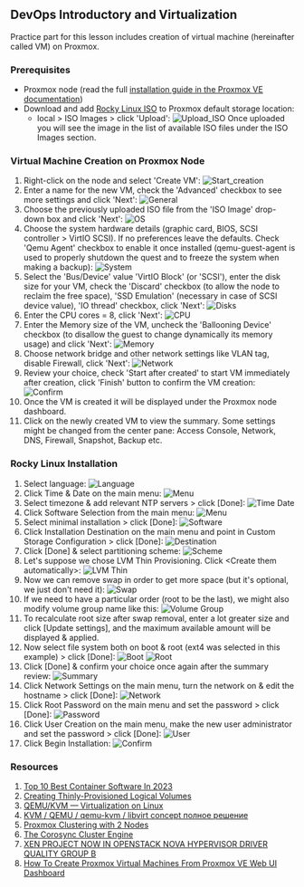 ## DevOps Introductory and Virtualization ##

Practice part for this lesson includes creation of virtual machine (hereinafter called VM) on Proxmox.

### Prerequisites ###

- Proxmox node (read the full [installation guide in the Proxmox VE documentation](https://pve.proxmox.com/pve-docs/chapter-pve-installation.html))
- Download and add [Rocky Linux ISO](https://download.rockylinux.org/pub/rocky/9/isos/x86_64/Rocky-9.1-x86_64-minimal.iso) to Proxmox default storage location:
    - local > ISO Images > click 'Upload':
    ![Upload_ISO](./images/vm_creation/0-Upload.png)
    Once uploaded you will see the image in the list of available ISO files under the ISO Images section.

### Virtual Machine Creation on Proxmox Node ###

1. Right-click on the node and select 'Create VM':
    ![Start_creation](./images/vm_creation/0-Create.png)
2. Enter a name for the new VM, check the 'Advanced' checkbox to see more settings and click 'Next':
    ![General](./images/vm_creation/1-General.png)
3. Choose the previously uploaded ISO file from the 'ISO Image' drop-down box and click 'Next':
    ![OS](./images/vm_creation/2-OS.png)
4. Choose the system hardware details (graphic card, BIOS, SCSI controller > VirtIO SCSI). If no preferences leave the defaults. Check 'Qemu Agent' checkbox to enable it once installed (qemu-guest-agent is used to properly shutdown the quest and to freeze the system when making a backup):
    ![System](./images/vm_creation/3-System.png)
5. Select the 'Bus/Device' value 'VirtIO Block' (or 'SCSI'), enter the disk size for your VM, check the 'Discard' checkbox (to allow the node to reclaim the free space), 'SSD Emulation' (necessary in case of SCSI device value), 'IO thread' checkbox, click 'Next':
    ![Disks](./images/vm_creation/4-Disks.png)
6. Enter the CPU cores = 8, click 'Next':
    ![CPU](./images/vm_creation/5-CPU.png)
7. Enter the Memory size of the VM, uncheck the 'Ballooning Device' checkbox (to disallow the guest to change dynamically its memory usage) and click 'Next':
    ![Memory](./images/vm_creation/6-Memory.png)
8. Choose network bridge and other network settings like VLAN tag, disable Firewall, click 'Next':
    ![Network](./images/vm_creation/7-Network.png)
9. Review your choice, check 'Start after created' to start VM immediately after creation, click 'Finish' button to confirm the VM creation:
    ![Confirm](./images/vm_creation/8-Confirm.png)
10. Once the VM is created it will be displayed under the Proxmox node dashboard.
11. Click on the newly created VM to view the summary. Some settings might be changed from the center pane: Access Console, Network, DNS, Firewall, Snapshot, Backup etc.

### Rocky Linux Installation ###

1. Select language:
    ![Language](./images/rocky_installation/1-language.png)
2. Click Time & Date on the main menu:
    ![Menu](./images/rocky_installation/2-menu-time_date.png)
3. Select timezone & add relevant NTP servers > click \[Done\]:
    ![Time Date](./images/rocky_installation/3-time_date.png)
4. Click Software Selection from the main menu:
    ![Menu](./images/rocky_installation/4-menu-software_selection.png)
5. Select minimal installation > click \[Done\]:
    ![Software](./images/rocky_installation/5-software_selection.png)
6. Click Installation Destination on the main menu and point in Custom Storage Configuration > click \[Done\]:
    ![Destination](./images/rocky_installation/6-installation-destination-custom.png)
7. Click \[Done\] & select <a id="scheme_selection" >partitioning scheme</a>:
    ![Scheme](./images/rocky_installation/7-installation_destination-scheme.png)
8. Let's suppose we chose LVM Thin Provisioning. Click \<Create them automatically\>:
    ![LVM Thin](./images/rocky_installation/8-installation_destination-LT.png)
9. Now we can remove swap in order to get more space (but it's optional, we just don't need it):
    ![Swap](./images/rocky_installation/9-installation_destination-LT-remove_swap.png)
10. If we need to have a particular order (root to be the last), we might also modify volume group name like this:
    ![Volume Group](./images/rocky_installation/10-installation_destination-LT-VG.png)
11. To recalculate root size after swap removal, enter a lot greater size and click \[Update settings\], and the maximum available amount will be displayed & applied.
12. Now select <a id="filesystem_selection" >file system</a> both on boot & root (ext4 was selected in this example) > click \[Done\]:
    ![Boot](./images/rocky_installation/11-installation_destination-LT-boot_ext4.png)
    ![Root](./images/rocky_installation/12-installation_destination-LT-root_ext4.png)
13. Click \[Done\] & confirm your choice once again after the summary review:
    ![Summary](./images/rocky_installation/13-installation_destination-summary.png)
14. Click Network Settings on the main menu, turn the network on & edit the hostname > click \[Done\]:
    ![Network](./images/rocky_installation/14-network_hostname.png)
15. Click Root Password on the main menu and set the password > click \[Done\]:
    ![Password](./images/rocky_installation/15-root_password.png)
16. Click User Creation on the main menu, make the new user administrator and set the password > click \[Done\]:
    ![User](./images/rocky_installation/16-user_creation.png)
17. Click Begin Installation:
    ![Confirm](./images/rocky_installation/17-begin_installation.png)

### Resources ###

1. [Top 10 Best Container Software In 2023](https://www.softwaretestinghelp.com/container-software)
2. [Creating Thinly-Provisioned Logical Volumes](https://access.redhat.com/documentation/en-us/red_hat_enterprise_linux/6/html/logical_volume_manager_administration/thinly_provisioned_volume_creation)
3. [QEMU/KVM — Virtualization on Linux](https://casinesque.medium.com/first-approach-with-qemu-kvm-virtualization-on-linux-733ba2ffb739)
4. [KVM / QEMU / qemu-kvm / libvirt concept полное решение](https://russianblogs.com/article/45781292408)
5. [Proxmox Clustering with 2 Nodes](https://www.apalrd.net/posts/2022/pve_quorum)
6. [The Corosync Cluster Engine](https://github.com/corosync/corosync)
7. [XEN PROJECT NOW IN OPENSTACK NOVA HYPERVISOR DRIVER QUALITY GROUP B](https://xenproject.org/2015/05/20/xen-project-now-in-openstack-nova-hypervisor-driver-quality-group-b)
8. [How To Create Proxmox Virtual Machines From Proxmox VE Web UI Dashboard](https://ostechnix.com/create-proxmox-virtual-machines)

